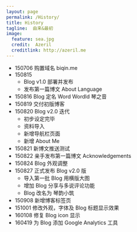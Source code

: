 ```yaml
---
layout: page
permalink: /History/  
title: History
tagline:  由来&最初 
image:
  feature: sea.jpg  
  credit:  Azeril
  creditlink: http://azeril.me
---
```


* 150706 购置域名 biqin.me
* 150815 
  * Blog v1.0 部署并发布
  * 发布第一篇博文 About Language
* 150816 Blog 定名 Word Wordld 琴之音
* 150819 交付初版博客
* 150820 Blog v2.0 迭代
  * 初步设定完毕
  * 资料导入 
  * 新增导航栏页面
  * 新增 About Me 
* 150821 新博文推送测试
* 150822 亲手发布第一篇博文 Acknowledgements
* 150824 Blog 外观调整
* 150827 正式发布 Blog v2.0 版
  * 导入第一批 Blog 用横版大图
  * 增加 Blog 分享与多说评论功能
  * Blog 改名为 琴韵小筑
* 150908 新增博客标签页
* 151001 修改外观，字体及 Blog 标题显示效果
* 160108 修复 Blog icon 显示
* 160419 为 Blog 添加 Google Analytics 工具
